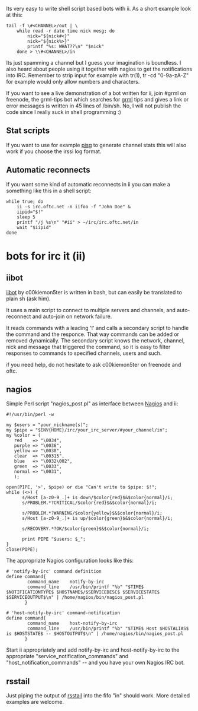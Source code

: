Its very easy to write shell script based bots with ii. As a short example look at this:

    tail -f \#<CHANNEL>/out | \
        while read -r date time nick mesg; do
            nick="${nick#<}"
            nick="${nick%>}"
            printf "%s: WHAT??\n" "$nick"
        done > \\#<CHANNEL>/in

Its just spamming a channel but I guess your imagination is boundless.
I also heard about people using it together with nagios to get the notifications into IRC.
Remember to strip input for example with tr(1), tr -cd "0-9a-zA-Z" for example would only allow numbers and characters.

If you want to see a live demonstration of a bot written for ii, join #grml on freenode, the grml-tips bot which searches
for [grml](http://www.grml.org) tips and gives a link or error messages is written in 45 lines of /bin/sh. No, I will not publish
the code since I really suck in shell programming :)

Stat scripts
------------

If you want to use for example [pisg](http://pisg.sf.net/) to generate channel stats this will also work if you choose the irssi log format.

Automatic reconnects
--------------------

If you want some kind of automatic reconnects in ii you can make a something like this in a shell script:

    while true; do  
        ii -s irc.oftc.net -n iifoo -f "John Doe" &
        iipid="$!"  
        sleep 5  
        printf "/j %s\n" "#ii" > ~/irc/irc.oftc.net/in  
        wait "$iipid"
    done  

bots for irc it (ii)
====================

iibot
------

[iibot](https://github.com/c00kiemon5ter/iibot) by c00kiemon5ter
is written in bash, but can easily be translated to plain sh (ask him).

It uses a main script to connect to multiple servers and channels,
and auto-reconnect and auto-join on network failure.

It reads commands with a leading '!' and calls a secondary script
to handle the command and the responce.
That way commands can be added or removed dynamically.
The secondary script knows the network, channel, nick and message that
triggered the command, so it is easy to filter responses to commands
to specified channels, users and such.

if you need help, do not hesitate to ask c00kiemon5ter on freenode and oftc.

nagios
------

Simple Perl script "nagios_post.pl" as interface between [Nagios](http://www.nagios.org/) and ii:

    #!/usr/bin/perl -w

    my $users = "your_nickname(s)";
    my $pipe = "$ENV{HOME}/irc/your_irc_server/#your_channel/in";
    my %color = (
       red    => "\0034",
       purple => "\0036",
       yellow => "\0038",
       clear  => "\00315",
       blue   => "\0032\002",
       green  => "\0033",
       normal => "\0031",
       );

    open(PIPE, '>', $pipe) or die "Can't write to $pipe: $!";
    while (<>) {
          s/Host [a-z0-9_.]+ is down/$color{red}$&$color{normal}/i;
          s/PROBLEM.*?CRITICAL/$color{red}$&$color{normal}/i;

          s/PROBLEM.*?WARNING/$color{yellow}$&$color{normal}/i;
          s/Host [a-z0-9_.]+ is up/$color{green}$&$color{normal}/i;

          s/RECOVERY.*?OK/$color{green}$&$color{normal}/i;

          print PIPE "$users: $_";
    }
    close(PIPE);

The appropriate Nagios configuration looks like this:

    # 'notify-by-irc' command definition
    define command{
            command_name    notify-by-irc
            command_line    /usr/bin/printf "%b" "$TIME$ $NOTIFICATIONTYPE$ $HOSTNAME$/$SERVICEDESC$ $SERVICESTATE$ $SERVICEOUTPUT$\n" | /home/nagios/bin/nagios_post.pl 
           }

    # 'host-notify-by-irc' command-notification
    define command{
            command_name    host-notify-by-irc
            command_line    /usr/bin/printf "%b" "$TIME$ Host $HOSTALIAS$ is $HOSTSTATE$ -- $HOSTOUTPUT$\n" | /home/nagios/bin/nagios_post.pl
           }

Start ii appropriately and add notify-by-irc and host-notify-by-irc to the appropriate "service&#x5f;notification&#x5f;commands" and "host&#x5f;notification&#x5f;commands" -- and you have your own Nagios IRC bot.

rsstail
-------

Just piping the output of [rsstail](http://www.vanheusden.com/rsstail/) into the fifo "in" should work. More detailed examples are welcome.
